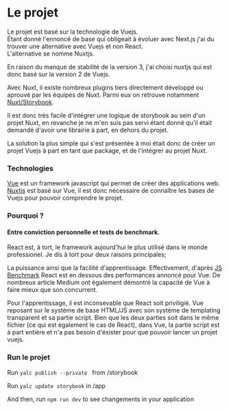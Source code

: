 # Le projet

Le projet est basé sur la technologie de Vuejs. <br>
Étant donné l'ennoncé de base qui obligeait à évoluer avec Next.js j'ai du trouver une alternative avec Vuejs et non React. <br>
L'alternative se nomme Nuxtjs.

En raison du manque de stabilité de la version 3, j'ai choisi nuxtjs qui est donc basé sur la version 2 de Vuejs.

Avec Nuxt, il existe nombreux plugins tiers directement développé ou aprouvé par les équipes de Nuxt.
Parmi eux on retrouve notamment [Nuxt/Storybook](https://storybook.nuxtjs.org/).

Il est donc très facile d'intégrer une logique de storybook au sein d'un projet Nuxt, en revanche je ne m'en suis pas servi étant donné qu'il était demandé d'avoir une librairie à part, en dehors du projet.

La solution la plus simple qui s'est présentée à moi était donc de créer un projet Vuejs à part en tant que package, et de l'intégrer au projet Nuxt.

### Technologies
[Vue](https://vuejs.org/) est un framework javascript qui permet de créer des applications web.  
[Nuxtjs](https://nuxtjs.org/) est basé sur Vue, il est donc nécessaire de connaître les bases de Vuejs pour pouvoir comprendre le projet.

### Pourquoi ?
#### Entre conviction personnelle et tests de benchmark.
React est, à tort, le framework aujourd'hui le plus utilisé dans le monde professionel. Je dis à tort pour deux raisons principales;

La puissance ainsi que la facilité d'apprentissage. Effectivement, d'après [JS Benchmark](https://krausest.github.io/js-framework-benchmark/) React est en dessous des performances annoncé pour Vue. De nombreux article Medium ont également démontré la capacité de Vue à faire mieux que son concurrent.

Pour l'apprentissage, il est inconsevable que React soit priviligié. Vue reposant sur le système de base HTML/JS avec son système de templating transparent et sa partie script. Bien que les deux parties soit dans le même fichier (ce qui est également le cas de React), dans Vue, la partie script est à part entière et n'a pas besoin d'éxister pour que pouvoir lancer un projet vuejs.

### Run le projet
Run ``` yalc publish --private  ``` from /storybook

Run ``` yalc update storybook ``` in /app

And then, run ``` npm run dev ``` to see changements in your application
